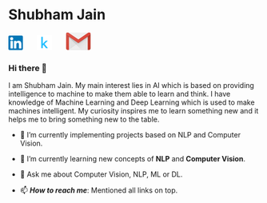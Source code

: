 # Shubham Jain

[![linkedin](https://github.com/Shubham-Jain-09/Shubham-Jain-09/blob/master/LinkedIn.png)](https://www.linkedin.com/in/shubham-profile)&nbsp;&nbsp;&nbsp;&nbsp;&nbsp;&nbsp;&nbsp;[![kaggle](https://github.com/Shubham-Jain-09/Shubham-Jain-09/blob/master/kaggle.png)](https://www.kaggle.com/sjstarkiller)&nbsp;&nbsp;&nbsp;&nbsp;&nbsp;&nbsp;&nbsp;[![mail](https://github.com/Shubham-Jain-09/Shubham-Jain-09/blob/master/Screenshot_1.png)](mailto:sj09124@gmail.com)

### Hi there 👋

I am Shubham Jain. My main interest lies in AI which is based on providing intelligence to machine to make them able to learn and think. I have knowledge of Machine Learning and Deep Learning which is used to make machines intelligent. My curiosity inspires me to learn something new and it helps me to bring something new to the table.



- 🔭 I’m currently implementing projects based on NLP and Computer Vision.

- 🌱 I’m currently learning new concepts of **NLP** and **Computer Vision**.

- 💬 Ask me about Computer Vision, NLP, ML or DL.

- 📫 ***How to reach me***: Mentioned all links on top.

<!-- - 👯 I’m looking to .
- 🤔 I’m looking for 
- 😄 ***Pronouns:
- ⚡ ***Fun fact: --!>


